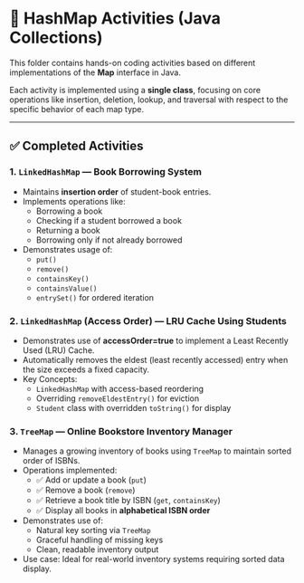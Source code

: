 # 🧠 HashMap Activities (Java Collections)

This folder contains hands-on coding activities based on different implementations of the **Map** interface in Java.

Each activity is implemented using a **single class**, focusing on core operations like insertion, deletion, lookup, and traversal with respect to the specific behavior of each map type.

---

## ✅ Completed Activities

### 1. `LinkedHashMap` — Book Borrowing System
- Maintains **insertion order** of student-book entries.
- Implements operations like:
  - Borrowing a book
  - Checking if a student borrowed a book
  - Returning a book
  - Borrowing only if not already borrowed
- Demonstrates usage of:
  - `put()`
  - `remove()`
  - `containsKey()`
  - `containsValue()`
  - `entrySet()` for ordered iteration

### 2. `LinkedHashMap` (Access Order) — LRU Cache Using Students
- Demonstrates use of **accessOrder=true** to implement a Least Recently Used (LRU) Cache.
- Automatically removes the eldest (least recently accessed) entry when the size exceeds a fixed capacity.
- Key Concepts:
  - `LinkedHashMap` with access-based reordering
  - Overriding `removeEldestEntry()` for eviction
  - `Student` class with overridden `toString()` for display

### 3. `TreeMap` — Online Bookstore Inventory Manager
- Manages a growing inventory of books using `TreeMap` to maintain sorted order of ISBNs.
- Operations implemented:
  - ✅ Add or update a book (`put`)
  - ✅ Remove a book (`remove`)
  - ✅ Retrieve a book title by ISBN (`get`, `containsKey`)
  - ✅ Display all books in **alphabetical ISBN order**
- Demonstrates use of:
  - Natural key sorting via `TreeMap`
  - Graceful handling of missing keys
  - Clean, readable inventory output
- Use case: Ideal for real-world inventory systems requiring sorted data display.

